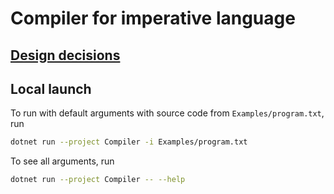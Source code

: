 # Compiler for imperative language

## [Design decisions](./LANGUAGE_DESIGN_DECISIONS.md)

## Local launch

To run with default arguments with source code from `Examples/program.txt`, run
```sh
dotnet run --project Compiler -i Examples/program.txt
```

To see all arguments, run
```sh
dotnet run --project Compiler -- --help
``` 
